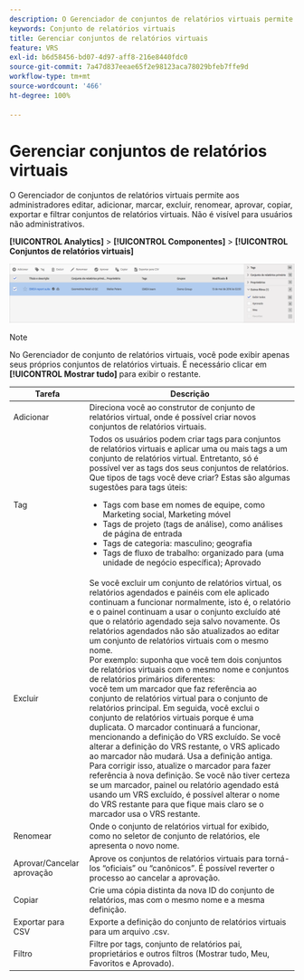 ```yaml
---
description: O Gerenciador de conjuntos de relatórios virtuais permite aos administradores editar, adicionar, marcar, excluir, renomear, aprovar, copiar, exportar e filtrar conjuntos de relatórios virtuais. Não é visível para usuários não administrativos.
keywords: Conjunto de relatórios virtuais
title: Gerenciar conjuntos de relatórios virtuais
feature: VRS
exl-id: b6d58456-bd07-4d97-aff8-216e8440fdc0
source-git-commit: 7a47d837eeae65f2e98123aca78029bfeb7ffe9d
workflow-type: tm+mt
source-wordcount: '466'
ht-degree: 100%

---
```


# Gerenciar conjuntos de relatórios virtuais

O Gerenciador de conjuntos de relatórios virtuais permite aos administradores editar, adicionar, marcar, excluir, renomear, aprovar, copiar, exportar e filtrar conjuntos de relatórios virtuais. Não é visível para usuários não administrativos.

**[!UICONTROL Analytics]** > **[!UICONTROL Componentes]** > **[!UICONTROL Conjuntos de relatórios virtuais]**

![](assets/vrs-manage.png)

>[!NOTE]
>
>No Gerenciador de conjunto de relatórios virtuais, você pode exibir apenas seus próprios conjuntos de relatórios virtuais. É necessário clicar em **[!UICONTROL Mostrar tudo]** para exibir o restante.

| Tarefa | Descrição |
| --- | --- |
| Adicionar | Direciona você ao construtor de conjunto de relatórios virtual, onde é possível criar novos conjuntos de relatórios virtuais. |
| Tag | Todos os usuários podem criar tags para conjuntos de relatórios virtuais e aplicar uma ou mais tags a um conjunto de relatórios virtual. Entretanto, só é possível ver as tags dos seus conjuntos de relatórios. Que tipos de tags você deve criar? Estas são algumas sugestões para tags úteis:<ul><li>Tags com base em nomes de equipe, como Marketing social, Marketing móvel</li><li>Tags de projeto (tags de análise), como análises de página de entrada</li><li>Tags de categoria: masculino; geografia</li><li>Tags de fluxo de trabalho: organizado para (uma unidade de negócio específica); Aprovado</li></ul> |
| Excluir | Se você excluir um conjunto de relatórios virtual, os relatórios agendados e painéis com ele aplicado continuam a funcionar normalmente, isto é, o relatório e o painel continuam a usar o conjunto excluído até que o relatório agendado seja salvo novamente.  Os relatórios agendados não são atualizados ao editar um conjunto de relatórios virtuais com o mesmo nome.<br>Por exemplo: suponha que você tem dois conjuntos de relatórios virtuais com o mesmo nome e conjuntos de relatórios primários diferentes:<br>você tem um marcador que faz referência ao conjunto de relatórios virtual para o conjunto de relatórios principal. Em seguida, você exclui o conjunto de relatórios virtuais porque é uma duplicata. O marcador continuará a funcionar, mencionando a definição do VRS excluído. Se você alterar a definição do VRS restante, o VRS aplicado ao marcador não mudará. Usa a definição antiga. Para corrigir isso, atualize o marcador para fazer referência à nova definição. Se você não tiver certeza se um marcador, painel ou relatório agendado está usando um VRS excluído, é possível alterar o nome do VRS restante para que fique mais claro se o marcador usa o VRS restante. |
| Renomear | Onde o conjunto de relatórios virtual for exibido, como no seletor de conjunto de relatórios, ele apresenta o novo nome. |
| Aprovar/Cancelar aprovação | Aprove os conjuntos de relatórios virtuais para torná-los “oficiais” ou “canônicos”. É possível reverter o processo ao cancelar a aprovação. |
| Copiar | Crie uma cópia distinta da nova ID do conjunto de relatórios, mas com o mesmo nome e a mesma definição. |
| Exportar para CSV | Exporte a definição do conjunto de relatórios virtuais para um arquivo .csv. |
| Filtro | Filtre por tags, conjunto de relatórios pai, proprietários e outros filtros (Mostrar tudo, Meu, Favoritos e Aprovado). |
